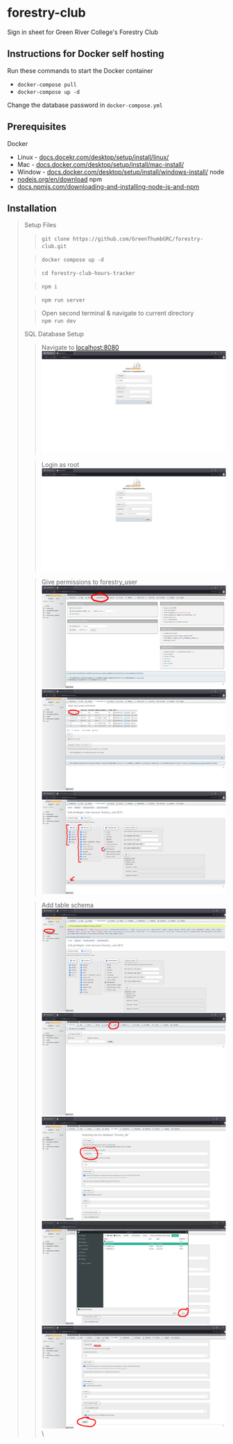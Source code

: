 # forestry-club
Sign in sheet for Green River College's Forestry Club

## Instructions for Docker self hosting
Run these commands to start the Docker container
- `docker-compose pull`
- `docker-compose up -d`

Change the database password in `docker-compose.yml`

## Prerequisites
Docker
- Linux - [docs.docekr.com/desktop/setup/install/linux/](docs.docker.com/desktop/setup/install/linux/)
- Mac - [docs.docker.com/desktop/setup/install/mac-install/](docs.docker.com/desktop/setup/install/mac-install/)
- Window - [docs.docker.com/desktop/setup/install/windows-install/](docs.docker.com/desktop/setup/install/window-install/)
node
- [nodejs.org/en/download](nodejs.org/en/download)
npm
- [docs.npmjs.com/downloading-and-installing-node-js-and-npm](docs.npmjs.com/downloading-and-installing-nodejs-and-npm)

## Installation
> Setup Files
>> `git clone https://github.com/GreenThumbGRC/forestry-club.git`
> 
>> `docker compose up -d`
> 
>> `cd forestry-club-hours-tracker`
> 
>> `npm i`
> 
>> `npm run server`
> 
>> Open second terminal & navigate to current directory\
>> `npm run dev`
> 
> SQL Database Setup
>> Navigate to [localhost:8080](localhost:8080)\
>> ![Navigate to phpMyAdmin](img/Nav_To_PHPMyAdmin.png)
> 
>> Login as root\
>> ![Log in as Root](img/Log_In_As_Root.png)
> 
>> Give permissions to forestry_user\
>> ![Navigate to sser settings](img/Navigate_To_User_Settings.png)\
>> ![Navigate to forestry_user](img/Navigate_To_Forestry_User.png)\
>> ![Set privileges](img/Set_Privileges.png)
> 
>> Add table schema\
>> ![Navigate to forestry database](img/Navigate_To_Forestry_DB.png)\
>> ![Navigate to import](img/Navigate_To_Import.png)\
>> ![Choose file](img/Choose_File.png)\
>> ![Find file](img/Find_File.png)\
>> ![Import](img/Import_Schema.png)\
